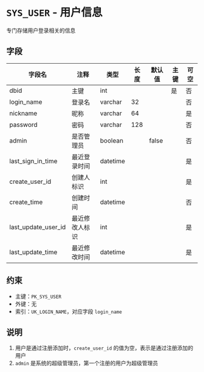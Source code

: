 # `SYS_USER` - 用户信息

专门存储用户登录相关的信息

## 字段

| 字段名              | 注释           | 类型     | 长度 | 默认值 | 主键 | 可空 |
| ------------------- | -------------- | -------- | ---- | ------ | ---- | ---- |
| dbid                | 主键           | int      |      |        | 是   | 否   |
| login_name          | 登录名         | varchar  | 32   |        |      | 否   |
| nickname            | 昵称           | varchar  | 64   |        |      | 是   |
| password            | 密码           | varchar  | 128  |        |      | 否   |
| admin               | 是否管理员     | boolean  |      | false  |      | 否   |
| last_sign_in_time   | 最近登录时间   | datetime |      |        |      | 是   |
| create_user_id      | 创建人标识     | int      |      |        |      | 是   |
| create_time         | 创建时间       | datetime |      |        |      | 否   |
| last_update_user_id | 最近修改人标识 | int      |      |        |      | 是   |
| last_update_time    | 最近修改时间   | datetime |      |        |      | 是   |

## 约束

* 主键：`PK_SYS_USER`
* 外键：无
* 索引：`UK_LOGIN_NAME`，对应字段 `login_name`

## 说明

1. 用户是通过注册添加时，`create_user_id` 的值为空，表示是通过注册添加的用户
2. `admin` 是系统的超级管理员，第一个注册的用户为超级管理员
